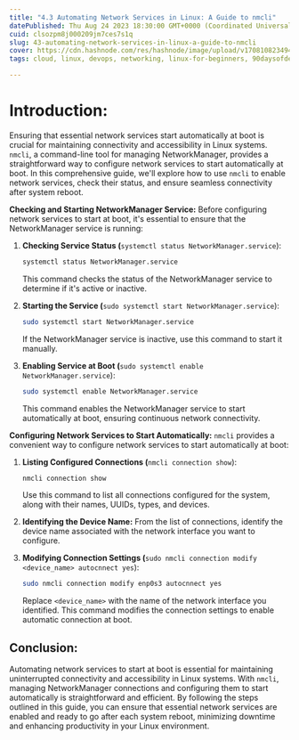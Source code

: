 ```yaml
---
title: "4.3 Automating Network Services in Linux: A Guide to nmcli"
datePublished: Thu Aug 24 2023 18:30:00 GMT+0000 (Coordinated Universal Time)
cuid: clsozpm8j000209jm7ces7s1q
slug: 43-automating-network-services-in-linux-a-guide-to-nmcli
cover: https://cdn.hashnode.com/res/hashnode/image/upload/v1708108234942/975e68f4-f085-477b-971a-f20eac691f24.png
tags: cloud, linux, devops, networking, linux-for-beginners, 90daysofdevops, shubhamlondhe, trainwithshubham, lfcs

---
```


# **Introduction:**

Ensuring that essential network services start automatically at boot is crucial for maintaining connectivity and accessibility in Linux systems. `nmcli`, a command-line tool for managing NetworkManager, provides a straightforward way to configure network services to start automatically at boot. In this comprehensive guide, we'll explore how to use `nmcli` to enable network services, check their status, and ensure seamless connectivity after system reboot.

**Checking and Starting NetworkManager Service:** Before configuring network services to start at boot, it's essential to ensure that the NetworkManager service is running:

1. **Checking Service Status (**`systemctl status NetworkManager.service`):
    
    ```bash
    systemctl status NetworkManager.service
    ```
    
    This command checks the status of the NetworkManager service to determine if it's active or inactive.
    
2. **Starting the Service (**`sudo systemctl start NetworkManager.service`):
    
    ```bash
    sudo systemctl start NetworkManager.service
    ```
    
    If the NetworkManager service is inactive, use this command to start it manually.
    
3. **Enabling Service at Boot (**`sudo systemctl enable NetworkManager.service`):
    
    ```bash
    sudo systemctl enable NetworkManager.service
    ```
    
    This command enables the NetworkManager service to start automatically at boot, ensuring continuous network connectivity.
    

**Configuring Network Services to Start Automatically:** `nmcli` provides a convenient way to configure network services to start automatically at boot:

1. **Listing Configured Connections (**`nmcli connection show`):
    
    ```bash
    nmcli connection show
    ```
    
    Use this command to list all connections configured for the system, along with their names, UUIDs, types, and devices.
    
2. **Identifying the Device Name:** From the list of connections, identify the device name associated with the network interface you want to configure.
    
3. **Modifying Connection Settings (**`sudo nmcli connection modify <device_name> autocnnect yes`):
    
    ```bash
    sudo nmcli connection modify enp0s3 autocnnect yes
    ```
    
    Replace `<device_name>` with the name of the network interface you identified. This command modifies the connection settings to enable automatic connection at boot.
    

## **Conclusion:**

Automating network services to start at boot is essential for maintaining uninterrupted connectivity and accessibility in Linux systems. With `nmcli`, managing NetworkManager connections and configuring them to start automatically is straightforward and efficient. By following the steps outlined in this guide, you can ensure that essential network services are enabled and ready to go after each system reboot, minimizing downtime and enhancing productivity in your Linux environment.